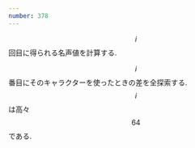 ```yaml
---
number: 378
---
```

$$ i $$ 回目に得られる名声値を計算する.

$$ i $$ 番目にそのキャラクターを使ったときの差を全探索する. $$ i $$ は高々 $$ 64 $$ である.
